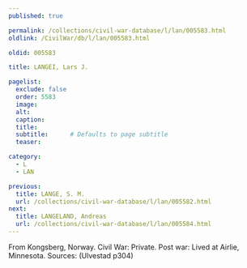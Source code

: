 ```yaml
---
published: true

permalink: /collections/civil-war-database/l/lan/005583.html
oldlink: /CivilWar/db/l/lan/005583.html

oldid: 005583

title: LANGEI, Lars J.

pagelist:
  exclude: false
  order: 5583
  image: 
  alt:
  caption:
  title:
  subtitle:      # Defaults to page subtitle
  teaser:

category: 
  - L 
  - LAN

previous:
  title: LANGE, S. M.
  url: /collections/civil-war-database/l/lan/005582.html  
next:
  title: LANGELAND, Andreas
  url: /collections/civil-war-database/l/lan/005584.html   
---
```

From Kongsberg, Norway. Civil War: Private. Post war: Lived at Airlie, Minnesota. Sources: (Ulvestad p304)